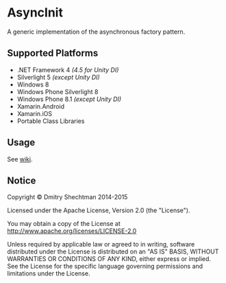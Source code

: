 AsyncInit
=========

A generic implementation of the asynchronous factory pattern.

Supported Platforms
-------------------

* .NET Framework 4 _(4.5 for Unity DI)_
* Silverlight 5 _(except Unity DI)_
* Windows 8
* Windows Phone Silverlight 8
* Windows Phone 8.1 _(except Unity DI)_
* Xamarin.Android
* Xamarin.iOS
* Portable Class Libraries

Usage
-----

See [wiki](https://github.com/dmitry-shechtman/AsyncInit/wiki).

Notice
------

   Copyright © Dmitry Shechtman 2014-2015

   Licensed under the Apache License, Version 2.0 (the "License").

   You may obtain a copy of the License at
   http://www.apache.org/licenses/LICENSE-2.0

   Unless required by applicable law or agreed to in writing, software
   distributed under the License is distributed on an "AS IS" BASIS,
   WITHOUT WARRANTIES OR CONDITIONS OF ANY KIND, either express or implied.
   See the License for the specific language governing permissions and
   limitations under the License.
